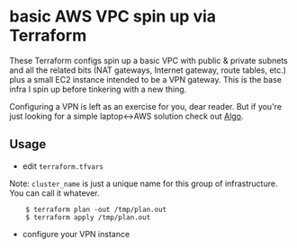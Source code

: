 basic AWS VPC spin up via Terraform
===================================

These Terraform configs spin up a basic VPC with public & private
subnets and all the related bits (NAT gateways, Internet gateway,
route tables, etc.) plus a small EC2 instance intended to be a VPN
gateway.  This is the base infra I spin up before tinkering with a new
thing.

Configuring a VPN is left as an exercise for you, dear reader.  But if
you're just looking for a simple laptop<->AWS solution check out
[Algo](https://github.com/trailofbits/algo).


Usage
-----

* edit `terraform.tfvars`

Note: `cluster_name` is just a unique name for this group of
infrastructure.  You can call it whatever.

```
    $ terraform plan -out /tmp/plan.out
    $ terraform apply /tmp/plan.out
```

* configure your VPN instance
